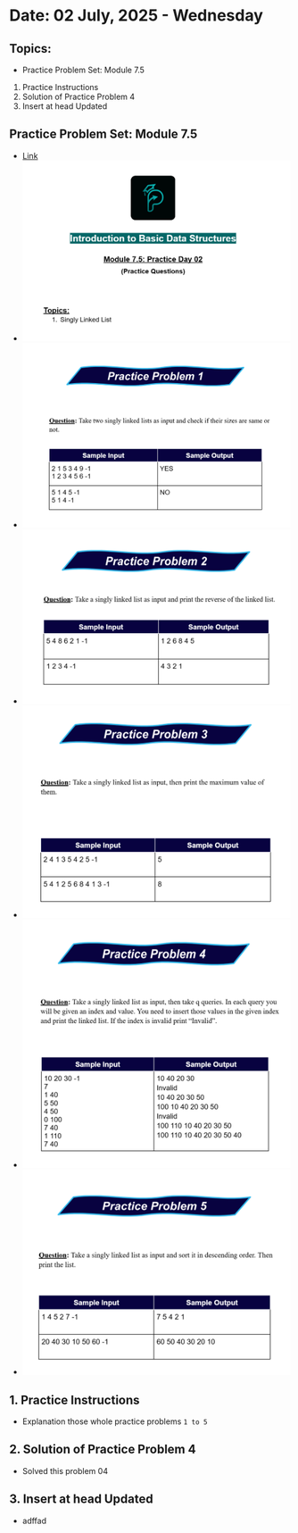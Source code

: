 # Date: 02 July, 2025 - Wednesday

## Topics:
- Practice Problem Set: Module 7.5
1. Practice Instructions
2. Solution of Practice Problem 4
3. Insert at head Updated

## Practice Problem Set: Module 7.5
- [Link](https://docs.google.com/document/d/1EXLsPmtlVXNjdqk49BCcLbPHf0n4UBlP/edit?usp=sharing&ouid=110071013354717279052&rtpof=true&sd=true)
- <img src="./images/practice_problem.png" width="500">
- <img src="./images/practice_problem2.png" width="500">
- <img src="./images/practice_problem3.png" width="500">
- <img src="./images/practice_problem4.png" width="500">
- <img src="./images/practice_problem5.png" width="500">
- <img src="./images/practice_problem6.png" width="500">

## 1. Practice Instructions
- Explanation those whole practice problems `1 to 5`

## 2. Solution of Practice Problem 4
- Solved this problem 04

## 3. Insert at head Updated
- adffad